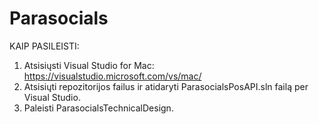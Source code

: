 # Parasocials
KAIP PASILEISTI:
1. Atsisiųsti Visual Studio for Mac: https://visualstudio.microsoft.com/vs/mac/
2. Atsisiųti repozitorijos failus ir atidaryti ParasocialsPosAPI.sln failą per Visual Studio.
3. Paleisti ParasocialsTechnicalDesign.
